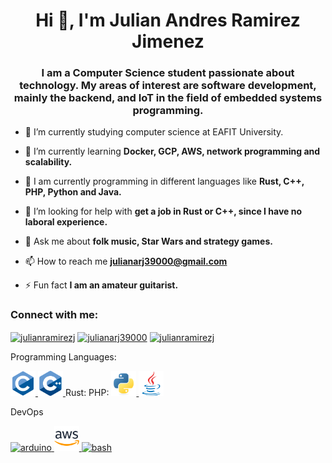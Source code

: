 <h1 align="center">Hi 👋, I'm Julian Andres Ramirez Jimenez</h1>
<h3 align="center">I am a Computer Science student passionate about technology. My areas of interest are software development, mainly the backend, and IoT in the field of embedded systems programming.</h3>

- 🔭 I’m currently studying computer science at EAFIT University. 

- 🌱 I’m currently learning **Docker, GCP, AWS, network programming and scalability.**

- 👯 I am currently programming in different languages like **Rust, C++, PHP, Python and Java.**

- 🤝 I’m looking for help with **get a job in Rust or C++, since I have no laboral experience.**

- 💬 Ask me about **folk music, Star Wars and strategy games.**

- 📫 How to reach me **julianarj39000@gmail.com**

- ⚡ Fun fact **I am an amateur guitarist.**

<h3 align="left">Connect with me:</h3>
<p align="left">
<a href="https://linkedin.com/in/julianramirezj" target="blank"><img align="center" src="https://raw.githubusercontent.com/rahuldkjain/github-profile-readme-generator/master/src/images/icons/Social/linked-in-alt.svg" alt="julianramirezj" height="30" width="40" /></a>
<a href="https://www.hackerrank.com/julianarj39000" target="blank"><img align="center" src="https://raw.githubusercontent.com/rahuldkjain/github-profile-readme-generator/master/src/images/icons/Social/hackerrank.svg" alt="julianarj39000" height="30" width="40" /></a>
<a href="https://www.leetcode.com/julianramirezj" target="blank"><img align="center" src="https://raw.githubusercontent.com/rahuldkjain/github-profile-readme-generator/master/src/images/icons/Social/leet-code.svg" alt="julianramirezj" height="30" width="40" /></a>
</p>

Programming Languages:

<a href="https://www.cprogramming.com/" target="_blank" rel="noreferrer"> <img src="https://raw.githubusercontent.com/devicons/devicon/master/icons/c/c-original.svg" alt="c" width="40" height="40"/> </a>
<a href="https://www.w3schools.com/cpp/" target="_blank" rel="noreferrer"> <img src="https://raw.githubusercontent.com/devicons/devicon/master/icons/cplusplus/cplusplus-original.svg" alt="cplusplus" width="40" height="40"/> </a>
Rust:
PHP:
<a href="https://www.python.org/" target="_blank" rel="noreferrer"> <img src="https://raw.githubusercontent.com/devicons/devicon/master/icons/python/python-original.svg" alt="python" width="40" height="40"/> </a>
<a href="https://www.java.com" target="_blank" rel="noreferrer"> <img src="https://raw.githubusercontent.com/devicons/devicon/master/icons/java/java-original.svg" alt="java" width="40" height="40"/> </a>

DevOps
<p align="left"> <a href="https://www.arduino.cc/" target="_blank" rel="noreferrer"> <img src="https://cdn.worldvectorlogo.com/logos/arduino-1.svg" alt="arduino" width="40" height="40"/> </a> <a href="https://aws.amazon.com" target="_blank" rel="noreferrer"> <img src="https://raw.githubusercontent.com/devicons/devicon/master/icons/amazonwebservices/amazonwebservices-original-wordmark.svg" alt="aws" width="40" height="40"/> </a> <a href="https://www.gnu.org/software/bash/" target="_blank" rel="noreferrer"> <img src="https://www.vectorlogo.zone/logos/gnu_bash/gnu_bash-icon.svg" alt="bash" width="40" height="40"/> </a>
